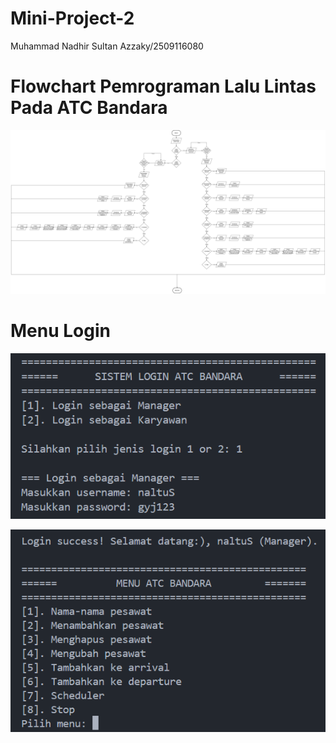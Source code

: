 # Mini-Project-2
Muhammad Nadhir Sultan Azzaky/2509116080

# Flowchart Pemrograman Lalu Lintas Pada ATC Bandara
![img alt](https://github.com/sultanazzakyyy-debug/Mini-Project-2/blob/e11cf7112818ef51615ae845c2206fa637cd9da7/Flowchart%20Minpro%202%20(1).jpg)

# Menu Login
![img alt](https://github.com/sultanazzakyyy-debug/Mini-Project-2/blob/fac029fe61cc7ac93224f96824d483673df19bbb/FOTO%20OUTPUT%20MINI%20PROJECT%202/1.%20Login%20sebagai%20manager.png)

![img alt](https://github.com/sultanazzakyyy-debug/Mini-Project-2/blob/82a446a079016a3acab6f401668c610216ffc6cf/FOTO%20OUTPUT%20MINI%20PROJECT%202/1.1%20Output%20manager.png)
